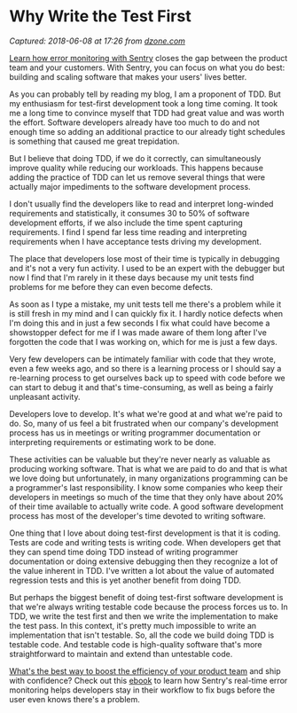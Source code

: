 # Why Write the Test First

_Captured: 2018-06-08 at 17:26 from [dzone.com](https://dzone.com/articles/why-write-the-test-first?edition=379250&utm_source=Zone%20Newsletter&utm_medium=email&utm_campaign=performance%202018-06-08)_

[Learn how error monitoring with Sentry](https://dzone.com/go?i=286425&u=https%3A%2F%2Fsentry.io%2F_%2Flp%2Ftelephone-game-ebook%2F%3Futm_source%3Dadvertisement%26utm_medium%3Dtext%26utm_content%3Ddzoneperformancezone%26utm_campaign%3Dsponsorship) closes the gap between the product team and your customers. With Sentry, you can focus on what you do best: building and scaling software that makes your users' lives better.

As you can probably tell by reading my blog, I am a proponent of TDD. But my enthusiasm for test-first development took a long time coming. It took me a long time to convince myself that TDD had great value and was worth the effort. Software developers already have too much to do and not enough time so adding an additional practice to our already tight schedules is something that caused me great trepidation.

But I believe that doing TDD, if we do it correctly, can simultaneously improve quality while reducing our workloads. This happens because adding the practice of TDD can let us remove several things that were actually major impediments to the software development process.

I don't usually find the developers like to read and interpret long-winded requirements and statistically, it consumes 30 to 50% of software development efforts, if we also include the time spent capturing requirements. I find I spend far less time reading and interpreting requirements when I have acceptance tests driving my development.

The place that developers lose most of their time is typically in debugging and it's not a very fun activity. I used to be an expert with the debugger but now I find that I'm rarely in it these days because my unit tests find problems for me before they can even become defects.

As soon as I type a mistake, my unit tests tell me there's a problem while it is still fresh in my mind and I can quickly fix it. I hardly notice defects when I'm doing this and in just a few seconds I fix what could have become a showstopper defect for me if I was made aware of them long after I've forgotten the code that I was working on, which for me is just a few days.

Very few developers can be intimately familiar with code that they wrote, even a few weeks ago, and so there is a learning process or I should say a re-learning process to get ourselves back up to speed with code before we can start to debug it and that's time-consuming, as well as being a fairly unpleasant activity.

Developers love to develop. It's what we're good at and what we're paid to do. So, many of us feel a bit frustrated when our company's development process has us in meetings or writing programmer documentation or interpreting requirements or estimating work to be done.

These activities can be valuable but they're never nearly as valuable as producing working software. That is what we are paid to do and that is what we love doing but unfortunately, in many organizations programming can be a programmer's last responsibility. I know some companies who keep their developers in meetings so much of the time that they only have about 20% of their time available to actually write code. A good software development process has most of the developer's time devoted to writing software.

One thing that I love about doing test-first development is that it is coding. Tests are code and writing tests is writing code. When developers get that they can spend time doing TDD instead of writing programmer documentation or doing extensive debugging then they recognize a lot of the value inherent in TDD. I've written a lot about the value of automated regression tests and this is yet another benefit from doing TDD.

But perhaps the biggest benefit of doing test-first software development is that we're always writing testable code because the process forces us to. In TDD, we write the test first and then we write the implementation to make the test pass. In this context, it's pretty much impossible to write an implementation that isn't testable. So, all the code we build doing TDD is testable code. And testable code is high-quality software that's more straightforward to maintain and extend than untestable code.

[What's the best way to boost the efficiency of your product team](https://dzone.com/go?i=286426&u=https%3A%2F%2Fsentry.io%2F_%2Flp%2Ftelephone-game-ebook%2F%3Futm_source%3Dadvertisement%26utm_medium%3Dtext%26utm_content%3Ddzoneperformancezone%26utm_campaign%3Dsponsorship) and ship with confidence? Check out this [ebook](https://dzone.com/go?i=286426&u=https%3A%2F%2Fsentry.io%2F_%2Flp%2Ftelephone-game-ebook%2F%3Futm_source%3Dadvertisement%26utm_medium%3Dtext%26utm_content%3Ddzoneperformancezone%26utm_campaign%3Dsponsorship) to learn how Sentry's real-time error monitoring helps developers stay in their workflow to fix bugs before the user even knows there's a problem.
